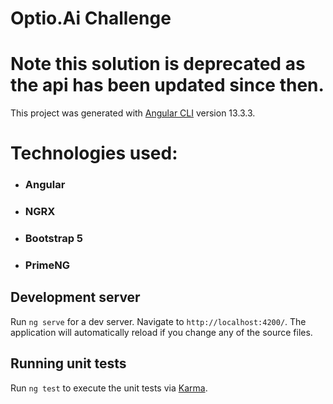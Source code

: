 # Optio.Ai Challenge

# Note this solution is deprecated as the api has been updated since then.

This project was generated with [Angular CLI](https://github.com/angular/angular-cli) version 13.3.3.

# Technologies used:
* ### Angular
* ### NGRX
* ### Bootstrap 5
* ### PrimeNG

## Development server

Run `ng serve` for a dev server. Navigate to `http://localhost:4200/`. The application will automatically reload if you change any of the source files.

## Running unit tests

Run `ng test` to execute the unit tests via [Karma](https://karma-runner.github.io).
